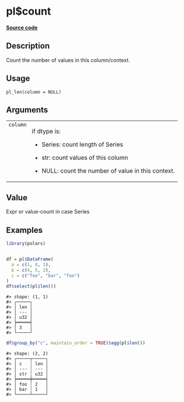 

# pl$count

[**Source code**](https://github.com/pola-rs/r-polars/tree/main/R/functions__lazy.R#L107)

## Description

Count the number of values in this column/context.

## Usage

<pre><code class='language-R'>pl_len(column = NULL)
</code></pre>

## Arguments

<table>
<tr>
<td style="white-space: nowrap; font-family: monospace; vertical-align: top">
<code id="pl_len_:_column">column</code>
</td>
<td>

if dtype is:

<ul>
<li>

Series: count length of Series

</li>
<li>

str: count values of this column

</li>
<li>

NULL: count the number of value in this context.

</li>
</ul>
</td>
</tr>
</table>

## Value

Expr or value-count in case Series

## Examples

``` r
library(polars)


df = pl$DataFrame(
  a = c(1, 8, 3),
  b = c(4, 5, 2),
  c = c("foo", "bar", "foo")
)
df$select(pl$len())
```

    #> shape: (1, 1)
    #> ┌─────┐
    #> │ len │
    #> │ --- │
    #> │ u32 │
    #> ╞═════╡
    #> │ 3   │
    #> └─────┘

``` r
df$group_by("c", maintain_order = TRUE)$agg(pl$len())
```

    #> shape: (2, 2)
    #> ┌─────┬─────┐
    #> │ c   ┆ len │
    #> │ --- ┆ --- │
    #> │ str ┆ u32 │
    #> ╞═════╪═════╡
    #> │ foo ┆ 2   │
    #> │ bar ┆ 1   │
    #> └─────┴─────┘
